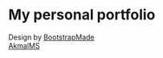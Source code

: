 # My personal portfolio  
Design by [BootstrapMade](https://bootstrapmade.com)  
[AkmalMS](https://akmaulanas.github.io)
